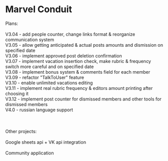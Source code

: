 # Marvel Conduit

Plans:\
\
V3.04 - add people counter, change links format & reorganize communication system\
V3.05 - allow getting anticipated & actual posts amounts and dismission on specified date\
V3.06 - implement approved post deletion confirmation\
V3.07 - implement vacation insertion check, make rubric & frequency switch more careful and on specified date\
V3.08 - implement bonus system & comments field for each member\
V3.09 - refactor "TalkToUser" feature\
V3.10 - enable unlimited vacations editing\
V3.11 - implement real rubric frequency & editors amount printing after choosing it\
V3.12 - implement post counter for dismissed members and other tools for dismissed members\
V4.0 - russian language support\
\
\
\
Other projects:\
\
Google sheets api + VK api integration\
\
Community application
